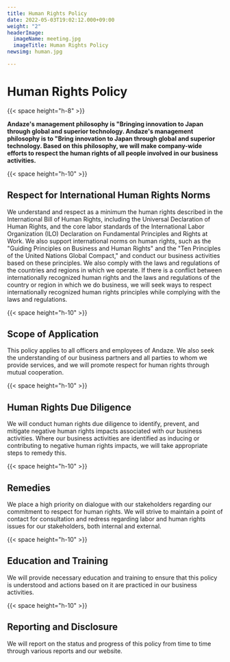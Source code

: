 ```yaml
---
title: Human Rights Policy
date: 2022-05-03T19:02:12.000+09:00
weight: "2"
headerImage:
  imageName: meeting.jpg
  imageTitle: Human Rights Policy
newsimg: human.jpg

---
```

# Human Rights Policy

{{< space height="h-8" >}}

**Andaze's management philosophy is "Bringing innovation to Japan through global and superior technology. Andaze's management philosophy is to "Bring innovation to Japan through global and superior technology. Based on this philosophy, we will make company-wide efforts to respect the human rights of all people involved in our business activities.**

{{< space height="h-10" >}}

## Respect for International Human Rights Norms

We understand and respect as a minimum the human rights described in the International Bill of Human Rights, including the Universal Declaration of Human Rights, and the core labor standards of the International Labor Organization (ILO) Declaration on Fundamental Principles and Rights at Work. We also support international norms on human rights, such as the "Guiding Principles on Business and Human Rights" and the "Ten Principles of the United Nations Global Compact," and conduct our business activities based on these principles. We also comply with the laws and regulations of the countries and regions in which we operate. If there is a conflict between internationally recognized human rights and the laws and regulations of the country or region in which we do business, we will seek ways to respect internationally recognized human rights principles while complying with the laws and regulations.

{{< space height="h-10" >}}

## Scope of Application

This policy applies to all officers and employees of Andaze. We also seek the understanding of our business partners and all parties to whom we provide services, and we will promote respect for human rights through mutual cooperation.

{{< space height="h-10" >}}

## Human Rights Due Diligence

We will conduct human rights due diligence to identify, prevent, and mitigate negative human rights impacts associated with our business activities. Where our business activities are identified as inducing or contributing to negative human rights impacts, we will take appropriate steps to remedy this.

{{< space height="h-10" >}}

## Remedies

We place a high priority on dialogue with our stakeholders regarding our commitment to respect for human rights. We will strive to maintain a point of contact for consultation and redress regarding labor and human rights issues for our stakeholders, both internal and external.

{{< space height="h-10" >}}

## Education and Training

We will provide necessary education and training to ensure that this policy is understood and actions based on it are practiced in our business activities.

{{< space height="h-10" >}}

## Reporting and Disclosure

We will report on the status and progress of this policy from time to time through various reports and our website.